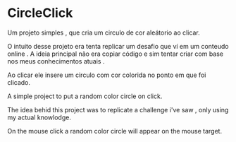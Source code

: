# CircleClick

Um projeto simples , que cria um circulo de cor aleátorio ao clicar.

O intuito desse projeto era tenta replicar um desafio que ví em um conteudo online .
A ideia principal não era copiar código e sim tentar criar com base nos meus conhecimentos atuais .

Ao clicar ele insere um circulo com cor colorida no ponto em que foi clicado.


A simple project to put a random color circle on click.

The idea behid this project was to replicate a challenge i've saw , only using my actual knowlodge.

On the mouse click a random color circle will appear on the mouse target.


